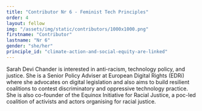 ```yaml
---
title: "Contributor Nr 6 - Feminist Tech Principles"
order: 4
layout: fellow
img: "/assets/img/static/contributors/1000x1000.png"
firstname: "Contributor"
lastname: "Nr 6"
gender: "she/her"
principle_id: "climate-action-and-social-equity-are-linked"
---
```


Sarah Devi Chander is interested in anti-racism, technology policy, and justice. She is a Senior Policy Adviser at European Digital Rights (EDRi) where she advocates on digital legislation and also aims to build resilient coalitions to contest discriminatory and oppressive technology practice. She is also co-founder of the Equinox Initiative for Racial Justice, a poc-led coalition of activists and actors organising for racial justice.





